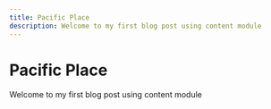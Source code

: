 ```yaml
---
title: Pacific Place
description: Welcome to my first blog post using content module
---
```


# Pacific Place

Welcome to my first blog post using content module